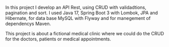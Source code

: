 In this project I develop an API Rest, using CRUD with validadtions, pagination and sort. I used Java 17, Spring Boot 3 with Lombok, JPA and Hibernate, for data base MySQL with Flyway and for manegement of dependencys Maven.

This project is about a fictional medical clinic where we could do the CRUD for the doctors, patients or medical appointments.
